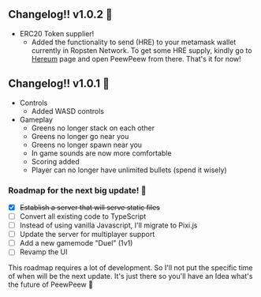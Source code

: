 ## Changelog!! v1.0.2 	:sparkling_heart:

* ERC20 Token supplier!
    * Added the functionality to send (HRE) to your metamask wallet currently in Ropsten Network. To get some HRE supply, kindly go to [Hereum](https://hereum.herokuapp.com/) page and open PeewPeew from there. That's it for now!


## Changelog!! v1.0.1 	:sparkling_heart:
* Controls
    * Added WASD controls
* Gameplay
    * Greens no longer stack on each other
    * Greens no longer go near you
    * Greens no longer spawn near you
    * In game sounds are now more comfortable
    * Scoring added
    * Player can no longer have unlimited bullets (spend it wisely)

### Roadmap for the next big update! :dart:
- [x] ~~Establish a server that will serve static files~~
- [ ] Convert all existing code to TypeScript
- [ ] Instead of using vanilla Javascript, I'll migrate to Pixi.js
- [ ] Update the server for multiplayer support
- [ ] Add a new gamemode "Duel" (1v1)
- [ ] Revamp the UI

This roadmap requires a lot of development. So I'll not put the specific time of when will be the next update. It's just there so you'll have an Idea what's the future of PeewPeew :smiling_face_with_three_hearts:
